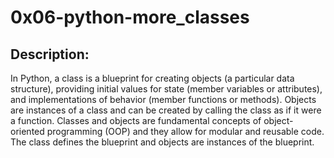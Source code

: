 # 0x06-python-more_classes

## Description:

In Python, a class is a blueprint for creating objects (a particular data structure), providing initial values for state (member variables or attributes), and implementations of behavior (member functions or methods). Objects are instances of a class and can be created by calling the class as if it were a function. Classes and objects are fundamental concepts of object-oriented programming (OOP) and they allow for modular and reusable code. The class defines the blueprint and objects are instances of the blueprint.
